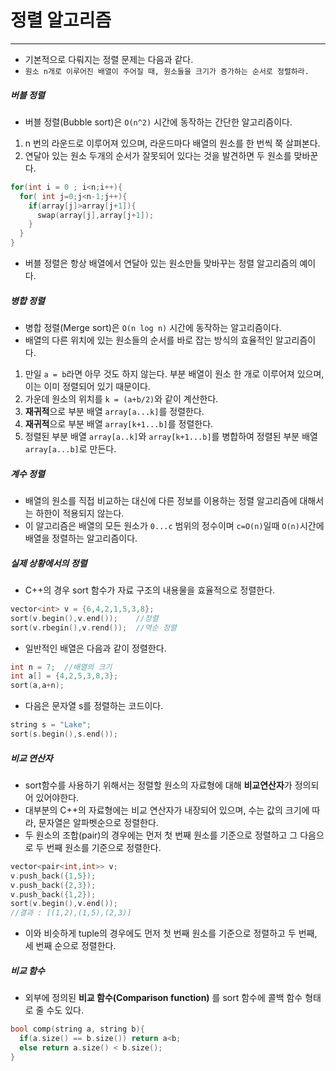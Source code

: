 # 정렬 알고리즘

---

- 기본적으로 다뤄지는 정렬 문제는 다음과 같다.
- `원소 n개로 이루어진 배열이 주어질 때, 원소들을 크기가 증가하는 순서로 정렬하라.`

##### 버블 정렬

- 버블 정렬(Bubble sort)은 `O(n^2)` 시간에 동작하는 간단한 알고리즘이다.

1. n 번의 라운드로 이루어져 있으며, 라운드마다 배열의 원소를 한 번씩 쭉 살펴본다.
2. 연달아 있는 원소 두개의 순서가 잘못되어 있다는 것을 발견하면 두 원소를 맞바꾼다.

```c++
for(int i = 0 ; i<n;i++){
  for( int j=0;j<n-1;j++){
    if(array[j]>array[j+1]){
      swap(array[j],array[j+1]);
    }
  }
}
```

- 버블 정렬은 항상 배열에서 연달아 있는 원소만들 맞바꾸는 정렬 알고리즘의 예이다.

##### 병합 정렬

- 병합 정렬(Merge sort)은 `O(n log n)` 시간에 동작하는 알고리즘이다.
- 배열의 다른 위치에 있는 원소들의 순서를 바로 잡는 방식의 효율적인 알고리즘이다.

1. 만일 `a = b`라면 아무 것도 하지 않는다. 부분 배열이 원소 한 개로 이루어져 있으며, 이는 이미 정렬되어 있기 때문이다.
2. 가운데 원소의 위치를 `k = (a+b/2)`와 같이 계산한다.
3. **재귀적**으로 부분 배열 `array[a...k]`를 정렬한다.
4. **재귀적**으로 부분 배열 `array[k+1...b]`를 정렬한다.
5. 정렬된 부분 배열 `array[a..k]`와 `array[k+1...b]`를 병합하여 정렬된 부분 배열 `array[a...b]`로 만든다.

##### 계수 정렬

- 배열의 원소를 직접 비교하는 대신에 다른 정보를 이용하는 정렬 알고리즘에 대해서는 하한이 적용되지 않는다.
- 이 알고리즘은 배열의 모든 원소가 `0...c` 범위의 정수이며 `c=O(n)`일때 `O(n)`시간에 배열을 정렬하는 알고리즘이다.

##### 실제 상황에서의 정렬

- C++의 경우 sort 함수가 자료 구조의 내용물을 효율적으로 정렬한다.

```cpp
vector<int> v = {6,4,2,1,5,3,8};
sort(v.begin(),v.end());    //정렬
sort(v.rbegin(),v.rend());  //역순 정렬
```

- 일반적인 배열은 다음과 같이 정렬한다.

```cpp
int n = 7;  //배열의 크기
int a[] = {4,2,5,3,8,3};
sort(a,a+n);
```

- 다음은 문자열 s를 정렬하는 코드이다.

```cpp
string s = "Lake";
sort(s.begin(),s.end());
```

##### 비교 연산자

- sort함수를 사용하기 위해서는 정렬할 원소의 자료형에 대해 **비교연산자**가 정의되어 있어야한다.
- 대부분의 C++의 자료형에는 비교 연산자가 내장되어 있으며, 수는 값의 크기에 따라, 문자열은 알파벳순으로 정렬한다.
- 두 원소의 조합(pair)의 경우에는 먼저 첫 번째 원소를 기준으로 정렬하고 그 다음으로 두 번째 원소를 기준으로 정렬한다.

```cpp
vector<pair<int,int>> v;
v.push_back({1,5});
v.push_back({2,3});
v.push_back({1,2});
sort(v.begin(),v.end());
//결과 : [(1,2),(1,5),(2,3)]
```

- 이와 비슷하게 tuple의 경우에도 먼저 첫 번째 원소를 기준으로 정렬하고 두 번째, 세 번째 순으로 정렬한다.

##### 비교 함수

- 외부에 정의된 **비교 함수(Comparison function)** 를 sort 함수에 콜백 함수 형태로 줄 수도 있다.

```cpp
bool comp(string a, string b){
  if(a.size() == b.size()) return a<b;
  else return a.size() < b.size();
}
```
